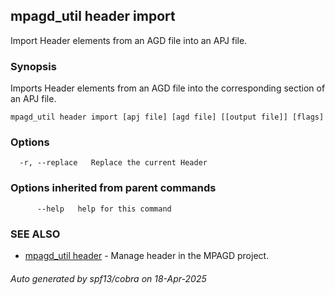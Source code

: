 ## mpagd_util header import

Import Header elements from an AGD file into an APJ file.

### Synopsis

Imports Header elements from an AGD file into the corresponding section of an APJ file.

```
mpagd_util header import [apj file] [agd file] [[output file]] [flags]
```

### Options

```
  -r, --replace   Replace the current Header
```

### Options inherited from parent commands

```
      --help   help for this command
```

### SEE ALSO

* [mpagd_util header](mpagd_util_header.md)	 - Manage header in the MPAGD project.

###### Auto generated by spf13/cobra on 18-Apr-2025
